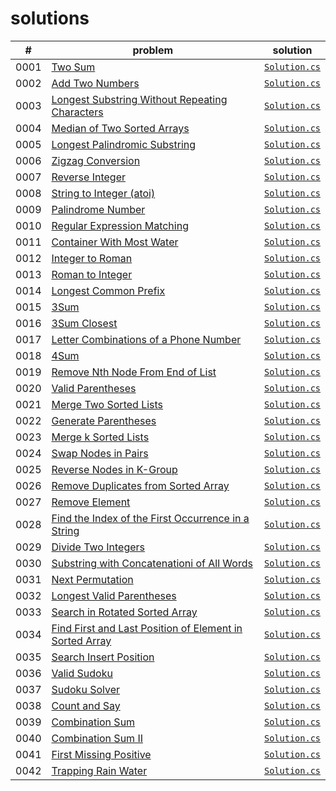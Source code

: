 # solutions

|#|problem|solution|
|--|--|--|
|0001|[Two Sum](https://leetcode.com/problems/two-sum/)|[`Solution.cs`](./LeetCodeSolutions/Solutions/_0001/Solution.cs)|
|0002|[Add Two Numbers](https://leetcode.com/problems/add-two-numbers/)|[`Solution.cs`](./LeetCodeSolutions/Solutions/_0002/Solution.cs)|
|0003|[Longest Substring Without Repeating Characters](https://leetcode.com/problems/longest-substring-without-repeating-characters/)|[`Solution.cs`](./LeetCodeSolutions/Solutions/_0003/Solution.cs)|
|0004|[Median of Two Sorted Arrays](https://leetcode.com/problems/median-of-two-sorted-arrays/)|[`Solution.cs`](./LeetCodeSolutions/Solutions/_0004/Solution.cs)|
|0005|[Longest Palindromic Substring](https://leetcode.com/problems/longest-palindromic-substring/)|[`Solution.cs`](./LeetCodeSolutions/Solutions/_0005/Solution.cs)|
|0006|[Zigzag Conversion](https://leetcode.com/problems/zigzag-conversion/)|[`Solution.cs`](./LeetCodeSolutions/Solutions/_0006/Solution.cs)|
|0007|[Reverse Integer](https://leetcode.com/problems/reverse-integer/)|[`Solution.cs`](./LeetCodeSolutions/Solutions/_0007/Solution.cs)|
|0008|[String to Integer (atoi)](https://leetcode.com/problems/string-to-integer-atoi/)|[`Solution.cs`](./LeetCodeSolutions/Solutions/_0008/Solution.cs)|
|0009|[Palindrome Number](https://leetcode.com/problems/palindrome-number/)|[`Solution.cs`](./LeetCodeSolutions/Solutions/_0009/Solution.cs)|
|0010|[Regular Expression Matching](https://leetcode.com/problems/regular-expression-matching/)|[`Solution.cs`](./LeetCodeSolutions/Solutions/_0010/Solution.cs)|
|0011|[Container With Most Water](https://leetcode.com/problems/container-with-most-water/)|[`Solution.cs`](./LeetCodeSolutions/Solutions/_0011/Solution.cs)|
|0012|[Integer to Roman](https://leetcode.com/problems/integer-to-roman/)|[`Solution.cs`](./LeetCodeSolutions/Solutions/_0012/Solution.cs)|
|0013|[Roman to Integer](https://leetcode.com/problems/roman-to-integer/)|[`Solution.cs`](./LeetCodeSolutions/Solutions/_0013/Solution.cs)|
|0014|[Longest Common Prefix](https://leetcode.com/problems/longest-common-prefix/)|[`Solution.cs`](./LeetCodeSolutions/Solutions/_0014/Solution.cs)|
|0015|[3Sum](https://leetcode.com/problems/3sum/)|[`Solution.cs`](./LeetCodeSolutions/Solutions/_0015/Solution.cs)|
|0016|[3Sum Closest](https://leetcode.com/problems/3sum-closest/)|[`Solution.cs`](./LeetCodeSolutions/Solutions/_0016/Solution.cs)|
|0017|[Letter Combinations of a Phone Number](https://leetcode.com/problems/letter-combinations-of-a-phone-number/)|[`Solution.cs`](./LeetCodeSolutions/Solutions/_0017/Solution.cs)|
|0018|[4Sum](https://leetcode.com/problems/4sum/)|[`Solution.cs`](./LeetCodeSolutions/Solutions/_0018/Solution.cs)|
|0019|[Remove Nth Node From End of List](https://leetcode.com/problems/remove-nth-node-from-end-of-list/)|[`Solution.cs`](./LeetCodeSolutions/Solutions/_0019/Solution.cs)|
|0020|[Valid Parentheses](https://leetcode.com/problems/valid-parentheses/)|[`Solution.cs`](./LeetCodeSolutions/Solutions/_0020/Solution.cs)|
|0021|[Merge Two Sorted Lists](https://leetcode.com/problems/merge-two-sorted-lists/)|[`Solution.cs`](./LeetCodeSolutions/Solutions/_0021/Solution.cs)|
|0022|[Generate Parentheses](https://leetcode.com/problems/generate-parentheses/)|[`Solution.cs`](./LeetCodeSolutions/Solutions/_0022/Solution.cs)|
|0023|[Merge k Sorted Lists](https://leetcode.com/problems/merge-k-sorted-lists/)|[`Solution.cs`](./LeetCodeSolutions/Solutions/_0023/Solution.cs)|
|0024|[Swap Nodes in Pairs](https://leetcode.com/problems/swap-nodes-in-pairs/)|[`Solution.cs`](./LeetCodeSolutions/Solutions/_0024/Solution.cs)|
|0025|[Reverse Nodes in K-Group](https://leetcode.com/problems/reverse-nodes-in-k-group/)|[`Solution.cs`](./LeetCodeSolutions/Solutions/_0025/Solution.cs)|
|0026|[Remove Duplicates from Sorted Array](https://leetcode.com/problems/remove-duplicates-from-sorted-array/)|[`Solution.cs`](./LeetCodeSolutions/Solutions/_0026/Solution.cs)|
|0027|[Remove Element](https://leetcode.com/problems/remove-element/)|[`Solution.cs`](./LeetCodeSolutions/Solutions/_0027/Solution.cs)|
|0028|[Find the Index of the First Occurrence in a String](https://leetcode.com/problems/find-the-index-of-the-first-occurrence-in-a-string/)|[`Solution.cs`](./LeetCodeSolutions/Solutions/_0028/Solution.cs)|
|0029|[Divide Two Integers](https://leetcode.com/problems/divide-two-integers/)|[`Solution.cs`](./LeetCodeSolutions/Solutions/_0029/Solution.cs)|
|0030|[Substring with Concatenationi of All Words](https://leetcode.com/problems/substring-with-concatenation-of-all-words/)|[`Solution.cs`](./LeetCodeSolutions/Solutions/_0030/Solution.cs)|
|0031|[Next Permutation](https://leetcode.com/problems/next-permutation/)|[`Solution.cs`](./LeetCodeSolutions/Solutions/_0031/Solution.cs)|
|0032|[Longest Valid Parentheses](https://leetcode.com/problems/longest-valid-parentheses/)|[`Solution.cs`](./LeetCodeSolutions/Solutions/_0032/Solution.cs)|
|0033|[Search in Rotated Sorted Array](https://leetcode.com/problems/search-in-rotated-sorted-array/)|[`Solution.cs`](./LeetCodeSolutions/Solutions/_0033/Solution.cs)|
|0034|[Find First and Last Position of Element in Sorted Array](https://leetcode.com/problems/find-first-and-last-position-of-element-in-sorted-array/)|[`Solution.cs`](./LeetCodeSolutions/Solutions/_0034/Solution.cs)|
|0035|[Search Insert Position](https://leetcode.com/problems/search-insert-position/)|[`Solution.cs`](./LeetCodeSolutions/Solutions/_0035/Solution.cs)|
|0036|[Valid Sudoku](https://leetcode.com/problems/valid-sudoku/)|[`Solution.cs`](./LeetCodeSolutions/Solutions/_0036/Solution.cs)|
|0037|[Sudoku Solver](https://leetcode.com/problems/sudoku-solver/)|[`Solution.cs`](./LeetCodeSolutions/Solutions/_0037/Solution.cs)|
|0038|[Count and Say](https://leetcode.com/problems/count-and-say/)|[`Solution.cs`](./LeetCodeSolutions/Solutions/_0038/Solution.cs)|
|0039|[Combination Sum](https://leetcode.com/problems/combination-sum/)|[`Solution.cs`](./LeetCodeSolutions/Solutions/_0039/Solution.cs)|
|0040|[Combination Sum II](https://leetcode.com/problems/combination-sum-ii/)|[`Solution.cs`](./LeetCodeSolutions/Solutions/_0040/Solution.cs)|
|0041|[First Missing Positive](https://leetcode.com/problems/first-missing-positive/)|[`Solution.cs`](./LeetCodeSolutions/Solutions/_0041/Solution.cs)|
|0042|[Trapping Rain Water](https://leetcode.com/problems/trapping-rain-water/)|[`Solution.cs`](./LeetCodeSolutions/Solutions/_0042/Solution.cs)|
